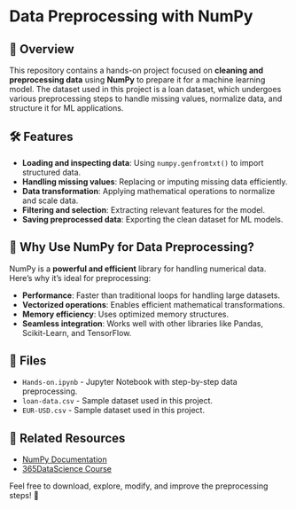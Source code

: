 # Data Preprocessing with NumPy

## 📌 Overview
This repository contains a hands-on project focused on **cleaning and preprocessing data** using **NumPy** to prepare it for a machine learning model. The dataset used in this project is a loan dataset, which undergoes various preprocessing steps to handle missing values, normalize data, and structure it for ML applications.

## 🛠 Features
- **Loading and inspecting data**: Using `numpy.genfromtxt()` to import structured data.
- **Handling missing values**: Replacing or imputing missing data efficiently.
- **Data transformation**: Applying mathematical operations to normalize and scale data.
- **Filtering and selection**: Extracting relevant features for the model.
- **Saving preprocessed data**: Exporting the clean dataset for ML models.

## 🚀 Why Use NumPy for Data Preprocessing?
NumPy is a **powerful and efficient** library for handling numerical data. Here’s why it’s ideal for preprocessing:
- **Performance**: Faster than traditional loops for handling large datasets.
- **Vectorized operations**: Enables efficient mathematical transformations.
- **Memory efficiency**: Uses optimized memory structures.
- **Seamless integration**: Works well with other libraries like Pandas, Scikit-Learn, and TensorFlow.

## 📂 Files
- `Hands-on.ipynb` - Jupyter Notebook with step-by-step data preprocessing.
- `loan-data.csv` - Sample dataset used in this project.
- `EUR-USD.csv` - Sample dataset used in this project.
 
## 🔗 Related Resources
- [NumPy Documentation](https://numpy.org/doc/stable/)
- [365DataScience Course](https://365datascience.com/courses/data-preprocessing-with-numpy/)

Feel free to download, explore, modify, and improve the preprocessing steps! 🚀
